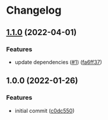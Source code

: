 # Changelog

## [1.1.0](https://github.com/speakbox/nestjs-hasura/compare/v1.0.0...v1.1.0) (2022-04-01)


### Features

* update dependencies ([#1](https://github.com/speakbox/nestjs-hasura/issues/1)) ([fa6ff37](https://github.com/speakbox/nestjs-hasura/commit/fa6ff37b2ffedce15cb0db111c6f44c03fc96f80))

## 1.0.0 (2022-01-26)


### Features

* initial commit ([c0dc550](https://github.com/speakbox/nestjs-hasura/commit/c0dc55000879b2c2c0b7c9739d5e73134fee4c48))
